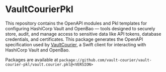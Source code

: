 # VaultCourierPkl

This repository contains the OpenAPI modules and Pkl templates for configuring HashiCorp Vault and OpenBao — tools designed to securely store, audit, and manage access to sensitive data like API tokens, database credentials, and certificates. This package generates the OpenAPI specification used by [VaultCourier](https://github.com/vault-courier/vault-courier), a Swift client for interacting with HashiCorp Vault and OpenBao.

Packages are available at `package://github.com/vault-courier/vault-courier-pkl/vault.courier.pkl@<VERSION>`